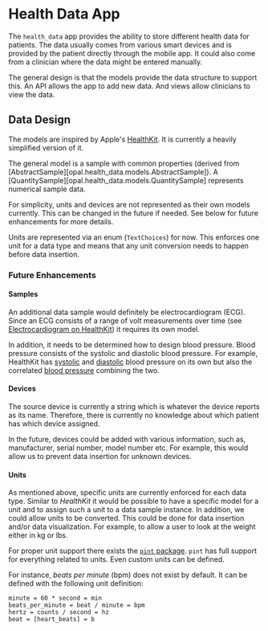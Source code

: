 # Health Data App

The `health_data` app provides the ability to store different health data for patients.
The data usually comes from various smart devices and is provided by the patient directly through the mobile app.
It could also come from a clinician where the data might be entered manually.

The general design is that the models provide the data structure to support this.
An API allows the app to add new data.
And views allow clinicians to view the data.

## Data Design

The models are inspired by Apple's [HealthKit](https://developer.apple.com/documentation/healthkit).
It is currently a heavily simplified version of it.

The general model is a sample with common properties (derived from [AbstractSample][opal.health_data.models.AbstractSample]).
A [QuantitySample][opal.health_data.models.QuantitySample] represents numerical sample data.

For simplicity, units and devices are not represented as their own models currently.
This can be changed in the future if needed.
See below for future enhancements for more details.

Units are represented via an enum (`TextChoices`) for now.
This enforces one unit for a data type and means that any unit conversion needs to happen before data insertion.

### Future Enhancements

#### Samples

An additional data sample would definitely be electrocardiogram (ECG).
Since an ECG consists of a range of volt measurements over time (see [Electrocardiogram on HealthKit](https://developer.apple.com/documentation/healthkit/hkelectrocardiogram)) it requires its own model.

In addition, it needs to be determined how to design blood pressure.
Blood pressure consists of the systolic and diastolic blood pressure.
For example, HealthKit has [systolic](https://developer.apple.com/documentation/healthkit/hkquantitytypeidentifier/1615552-bloodpressuresystolic) and [diastolic](https://developer.apple.com/documentation/healthkit/hkquantitytypeidentifier/1615233-bloodpressurediastolic) blood pressure on its own but also the correlated [blood pressure](https://developer.apple.com/documentation/healthkit/hkcorrelationtypeidentifier/1615325-bloodpressure) combining the two.

#### Devices

The source device is currently a string which is whatever the device reports as its name.
Therefore, there is currently no knowledge about which patient has which device assigned.

In the future, devices could be added with various information, such as, manufacturer, serial number, model number etc.
For example, this would allow us to prevent data insertion for unknown devices.

#### Units

As mentioned above, specific units are currently enforced for each data type.
Similar to _HealthKit_ it would be possible to have a specific model for a unit and to assign such a unit to a data sample instance.
In addition, we could allow units to be converted.
This could be done for data insertion and/or data visualization.
For example, to allow a user to look at the weight either in kg or lbs.

For proper unit support there exists the [`pint` package](https://pint.readthedocs.io/en/stable/).
`pint` has full support for everything related to units.
Even custom units can be defined.

For instance, _beats per minute_ (bpm) does not exist by default.
It can be defined with the following unit definition:

```plain
minute = 60 * second = min
beats_per_minute = beat / minute = bpm
hertz = counts / second = hz
beat = [heart_beats] = b
```

